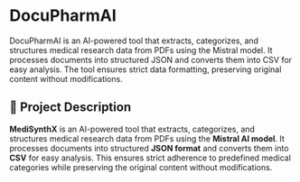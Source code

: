# DocuPharmAI
DocuPharmAI is an AI-powered tool that extracts, categorizes, and structures medical research data from PDFs using the Mistral model. It processes documents into structured JSON and converts them into CSV for easy analysis. The tool ensures strict data formatting, preserving original content without modifications.

## 🚀 Project Description  
**MediSynthX** is an AI-powered tool that extracts, categorizes, and structures medical research data from PDFs using the **Mistral AI model**. It processes documents into structured **JSON format** and converts them into **CSV** for easy analysis. This ensures strict adherence to predefined medical categories while preserving the original content without modifications.


